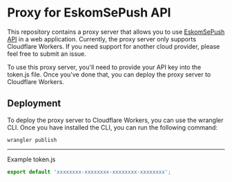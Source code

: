 # Proxy for EskomSePush API

This repository contains a proxy server that allows you to use [EskomSePush API](https://eskomsepush.gumroad.com/l/api) in a web application. Currently, the proxy server only supports Cloudflare Workers. If you need support for another cloud provider, please feel free to submit an issue.

To use this proxy server, you'll need to provide your API key into the token.js file. Once you've done that, you can deploy the proxy server to Cloudflare Workers.

## Deployment

To deploy the proxy server to Cloudflare Workers, you can use the wrangler CLI. Once you have installed the CLI, you can run the following command:

```
wrangler publish
```

---

Example token.js

```js
export default 'xxxxxxxx-xxxxxxxx-xxxxxxxx-xxxxxxxx';
```
